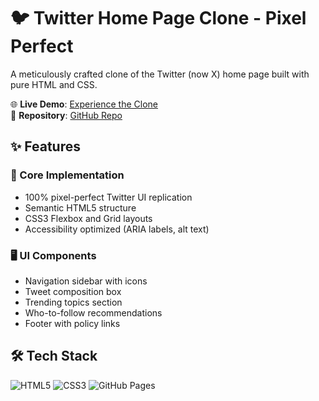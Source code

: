 # 🐦 Twitter Home Page Clone - Pixel Perfect

A meticulously crafted clone of the Twitter (now X) home page built with pure HTML and CSS.

🌐 **Live Demo**: [Experience the Clone](https://avdeshjadon.github.io/Twitter-Home/)  
📌 **Repository**: [GitHub Repo](https://github.com/avdeshjadon/Twitter-Home)

## ✨ Features

### 🎯 Core Implementation
- 100% pixel-perfect Twitter UI replication
- Semantic HTML5 structure
- CSS3 Flexbox and Grid layouts
- Accessibility optimized (ARIA labels, alt text)

### 🖥 UI Components
- Navigation sidebar with icons
- Tweet composition box
- Trending topics section
- Who-to-follow recommendations
- Footer with policy links

## 🛠 Tech Stack

![HTML5](https://img.shields.io/badge/HTML5-E34F26?style=flat&logo=html5&logoColor=white)
![CSS3](https://img.shields.io/badge/CSS3-1572B6?style=flat&logo=css3&logoColor=white)
![GitHub Pages](https://img.shields.io/badge/GitHub_Pages-222222?style=flat&logo=githubpages&logoColor=white)



